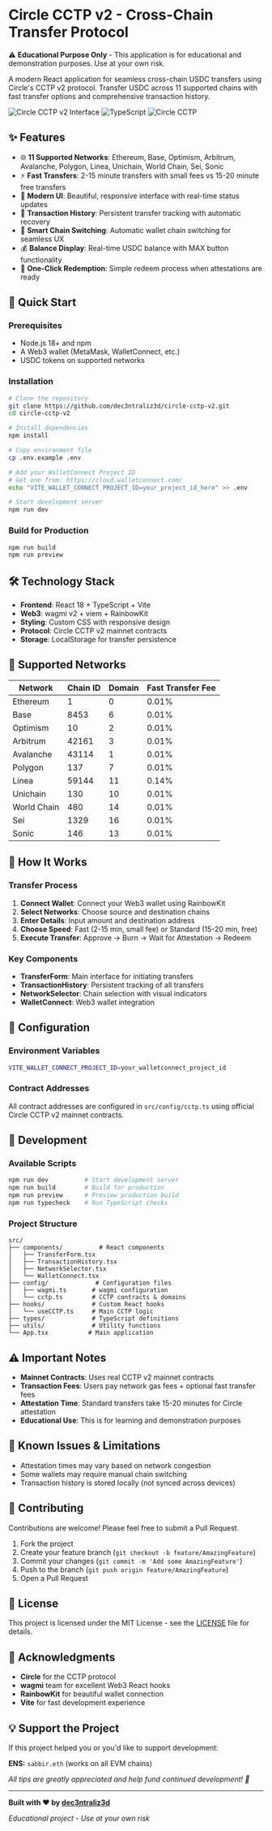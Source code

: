 # Circle CCTP v2 - Cross-Chain Transfer Protocol

⚠️ **Educational Purpose Only** - This application is for educational and demonstration purposes. Use at your own risk.

A modern React application for seamless cross-chain USDC transfers using Circle's CCTP v2 protocol. Transfer USDC across 11 supported chains with fast transfer options and comprehensive transaction history.

![Circle CCTP v2 Interface](https://img.shields.io/badge/React-18.2.0-blue) ![TypeScript](https://img.shields.io/badge/TypeScript-5.0-blue) ![Circle CCTP](https://img.shields.io/badge/Circle-CCTP%20v2-green)

## ✨ Features

- 🌐 **11 Supported Networks**: Ethereum, Base, Optimism, Arbitrum, Avalanche, Polygon, Linea, Unichain, World Chain, Sei, Sonic
- ⚡ **Fast Transfers**: 2-15 minute transfers with small fees vs 15-20 minute free transfers
- 📱 **Modern UI**: Beautiful, responsive interface with real-time status updates
- 🔄 **Transaction History**: Persistent transfer tracking with automatic recovery
- 🔗 **Smart Chain Switching**: Automatic wallet chain switching for seamless UX
- 💰 **Balance Display**: Real-time USDC balance with MAX button functionality
- 🎯 **One-Click Redemption**: Simple redeem process when attestations are ready

## 🚀 Quick Start

### Prerequisites

- Node.js 18+ and npm
- A Web3 wallet (MetaMask, WalletConnect, etc.)
- USDC tokens on supported networks

### Installation

```bash
# Clone the repository
git clone https://github.com/dec3ntraliz3d/circle-cctp-v2.git
cd circle-cctp-v2

# Install dependencies
npm install

# Copy environment file
cp .env.example .env

# Add your WalletConnect Project ID
# Get one from: https://cloud.walletconnect.com/
echo "VITE_WALLET_CONNECT_PROJECT_ID=your_project_id_here" >> .env

# Start development server
npm run dev
```

### Build for Production

```bash
npm run build
npm run preview
```

## 🛠 Technology Stack

- **Frontend**: React 18 + TypeScript + Vite
- **Web3**: wagmi v2 + viem + RainbowKit
- **Styling**: Custom CSS with responsive design
- **Protocol**: Circle CCTP v2 mainnet contracts
- **Storage**: LocalStorage for transfer persistence

## 🔗 Supported Networks

| Network | Chain ID | Domain | Fast Transfer Fee |
|---------|----------|---------|-------------------|
| Ethereum | 1 | 0 | 0.01% |
| Base | 8453 | 6 | 0.01% |
| Optimism | 10 | 2 | 0.01% |
| Arbitrum | 42161 | 3 | 0.01% |
| Avalanche | 43114 | 1 | 0.01% |
| Polygon | 137 | 7 | 0.01% |
| Linea | 59144 | 11 | 0.14% |
| Unichain | 130 | 10 | 0.01% |
| World Chain | 480 | 14 | 0.01% |
| Sei | 1329 | 16 | 0.01% |
| Sonic | 146 | 13 | 0.01% |

## 📖 How It Works

### Transfer Process

1. **Connect Wallet**: Connect your Web3 wallet using RainbowKit
2. **Select Networks**: Choose source and destination chains
3. **Enter Details**: Input amount and destination address
4. **Choose Speed**: Fast (2-15 min, small fee) or Standard (15-20 min, free)
5. **Execute Transfer**: Approve → Burn → Wait for Attestation → Redeem

### Key Components

- **TransferForm**: Main interface for initiating transfers
- **TransactionHistory**: Persistent tracking of all transfers
- **NetworkSelector**: Chain selection with visual indicators
- **WalletConnect**: Web3 wallet integration

## 🔧 Configuration

### Environment Variables

```bash
VITE_WALLET_CONNECT_PROJECT_ID=your_walletconnect_project_id
```

### Contract Addresses

All contract addresses are configured in `src/config/cctp.ts` using official Circle CCTP v2 mainnet contracts.

## 🧪 Development

### Available Scripts

```bash
npm run dev          # Start development server
npm run build        # Build for production
npm run preview      # Preview production build
npm run typecheck    # Run TypeScript checks
```

### Project Structure

```
src/
├── components/          # React components
│   ├── TransferForm.tsx
│   ├── TransactionHistory.tsx
│   ├── NetworkSelector.tsx
│   └── WalletConnect.tsx
├── config/             # Configuration files
│   ├── wagmi.ts       # wagmi configuration
│   └── cctp.ts        # CCTP contracts & domains
├── hooks/             # Custom React hooks
│   └── useCCTP.ts     # Main CCTP logic
├── types/             # TypeScript definitions
├── utils/             # Utility functions
└── App.tsx           # Main application
```

## ⚠️ Important Notes

- **Mainnet Contracts**: Uses real CCTP v2 mainnet contracts
- **Transaction Fees**: Users pay network gas fees + optional fast transfer fees
- **Attestation Time**: Standard transfers take 15-20 minutes for Circle attestation
- **Educational Use**: This is for learning and demonstration purposes

## 🐛 Known Issues & Limitations

- Attestation times may vary based on network congestion
- Some wallets may require manual chain switching
- Transaction history is stored locally (not synced across devices)

## 🤝 Contributing

Contributions are welcome! Please feel free to submit a Pull Request.

1. Fork the project
2. Create your feature branch (`git checkout -b feature/AmazingFeature`)
3. Commit your changes (`git commit -m 'Add some AmazingFeature'`)
4. Push to the branch (`git push origin feature/AmazingFeature`)
5. Open a Pull Request

## 📄 License

This project is licensed under the MIT License - see the [LICENSE](LICENSE) file for details.

## 🙏 Acknowledgments

- **Circle** for the CCTP protocol
- **wagmi** team for excellent Web3 React hooks
- **RainbowKit** for beautiful wallet connection
- **Vite** for fast development experience

## 💡 Support the Project

If this project helped you or you'd like to support development:

**ENS:** `sabbir.eth` (works on all EVM chains)

*All tips are greatly appreciated and help fund continued development! 🚀*

---

**Built with ❤️ by [dec3ntraliz3d](https://github.com/dec3ntraliz3d)**

*Educational project - Use at your own risk*